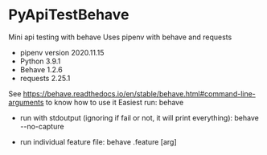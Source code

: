 # PyApiTestBehave
 Mini api testing with behave
 Uses pipenv with behave and requests

* pipenv version 2020.11.15
* Python 3.9.1
* Behave 1.2.6
* requests 2.25.1

See https://behave.readthedocs.io/en/stable/behave.html#command-line-arguments to know how to use it
Easiest run: 
behave

- run with stdoutput (ignoring if fail or not, it will print everything): 
behave --no-capture

- run individual feature file:
behave .feature [arg]

